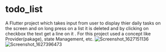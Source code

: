 # todo_list

A Flutter project which takes input from user to display thier daily tasks on the screen and on long press on a list it is deleted and by clicking on checkbox the text get a line on it .
For this project used a concept like Provider(pakage), state Management, etc.
![Screenshot_1627151136](https://user-images.githubusercontent.com/77272906/127202888-fd37e942-05f4-4af0-a571-4bc150591cd9.png)
![Screenshot_1627396473](https://user-images.githubusercontent.com/77272906/127202900-a35919b6-75b1-4815-be9f-8f7e42926386.png)

